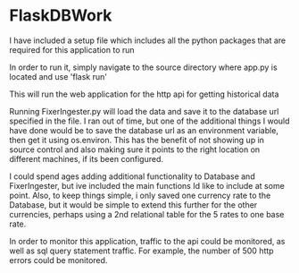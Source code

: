 # FlaskDBWork

I have included a setup file which includes all the python packages that are required for this application to run

In order to run it, simply navigate to the source directory where app.py is located and use 'flask run'

This will run the web application for the http api for getting historical data

Running FixerIngester.py will load the data and save it to the database url specified in the file. I ran out of time,
but one of the additional things I would have done would be to save the database url as an environment variable, then get
it using os.environ. This has the benefit of not showing up in source control and also making sure it points to the right location on different machines, if its been configured.

I could spend ages adding additional functionality to Database and FixerIngester, but ive included the main functions Id like to include at some point. Also, to keep things simple, i only saved one currency rate to the Database, but it would be simple to extend this further for the other currencies, perhaps using a 2nd relational table for the 5 rates to one base rate.

In order to monitor this application, traffic to the api could be monitored, as well as sql query statement traffic. For example, the number of 500 http errors could be monitored.
